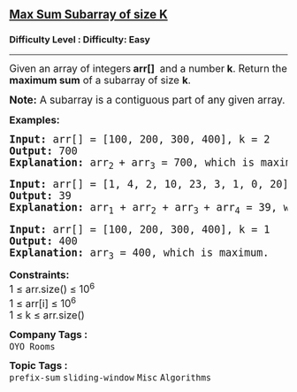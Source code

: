 <h2><a href="https://www.geeksforgeeks.org/problems/max-sum-subarray-of-size-k5313/1?page=1&category=sliding-window&sortBy=submissions">Max Sum Subarray of size K</a></h2><h3>Difficulty Level : Difficulty: Easy</h3><hr><div class="problems_problem_content__Xm_eO"><p><span style="font-size: 18px;">Given an array of integers<strong> arr[]&nbsp;</strong> and a number<strong> k</strong>. Return&nbsp;the <strong>maximum sum</strong> of a subarray of size <strong>k</strong>.</span></p>
<p><span style="font-size: 14pt;"><strong>Note:</strong> A subarray is a contiguous part of any given array.</span></p>
<p><strong><span style="font-size: 18px;">Examples:</span></strong></p>
<pre><span style="font-size: 14pt;"><strong>Input:</strong> arr[] = [100, 200, 300, 400], k = 2
<strong>Output: </strong>700
<strong>Explanation: </strong>arr<sub>2</sub><sub> </sub>+ arr<sub>3</sub> = 700, which is maximum.</span></pre>
<pre><span style="font-size: 14pt;"><strong>Input: </strong>arr[] = [1, 4, 2, 10, 23, 3, 1, 0, 20], k = 4
<strong>Output: </strong>39
<strong>Explanation: </strong>arr<sub>1</sub> + arr<sub>2</sub> + arr<sub>3 </sub>+ arr<sub>4</sub> = 39, </span><span style="font-size: 18px;"><span style="font-size: 14pt;">which is maximum.</span><br></span></pre>
<pre><span style="font-size: 18px;"><span style="font-size: 14pt;"><strong>Input:</strong> arr[] = [100, 200, 300, 400], k = 1
<strong>Output: </strong>400
<strong>Explanation: </strong>arr<sub>3</sub> = 400, which is maximum.</span></span></pre>
<p><span style="font-size: 18px;"><strong>Constraints:</strong><br>1 ≤ arr.size() ≤ 10<sup>6<br></sup>1 ≤ arr[i] ≤ 10<sup>6<br></sup></span><span style="font-size: 18px;">1 ≤ k ≤ arr.size()</span></p></div><p><span style=font-size:18px><strong>Company Tags : </strong><br><code>OYO Rooms</code>&nbsp;<br><p><span style=font-size:18px><strong>Topic Tags : </strong><br><code>prefix-sum</code>&nbsp;<code>sliding-window</code>&nbsp;<code>Misc</code>&nbsp;<code>Algorithms</code>&nbsp;